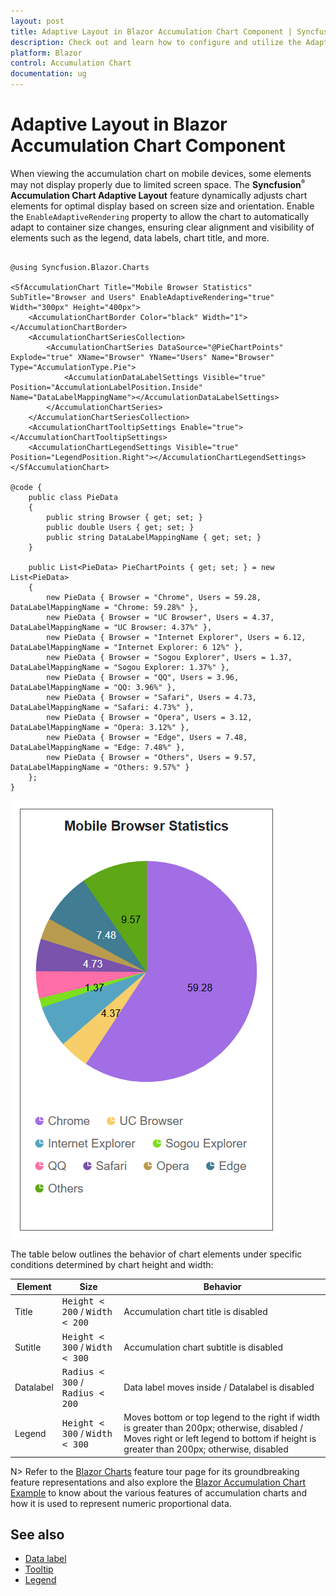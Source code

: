 ```yaml
---
layout: post
title: Adaptive Layout in Blazor Accumulation Chart Component | Syncfusion
description: Check out and learn how to configure and utilize the Adaptive Layout in Syncfusion Blazor Accumulation Chart component.
platform: Blazor
control: Accumulation Chart
documentation: ug
---
```


# Adaptive Layout in Blazor Accumulation Chart Component

When viewing the accumulation chart on mobile devices, some elements may not display properly due to limited screen space. The **Syncfusion<sup style="font-size:70%">&reg;</sup> Accumulation Chart Adaptive Layout** feature dynamically adjusts chart elements for optimal display based on screen size and orientation. Enable the `EnableAdaptiveRendering` property to allow the chart to automatically adapt to container size changes, ensuring clear alignment and visibility of elements such as the legend, data labels, chart title, and more.

```cshtml

@using Syncfusion.Blazor.Charts

<SfAccumulationChart Title="Mobile Browser Statistics" SubTitle="Browser and Users" EnableAdaptiveRendering="true" Width="300px" Height="400px">
    <AccumulationChartBorder Color="black" Width="1"></AccumulationChartBorder>
    <AccumulationChartSeriesCollection>
        <AccumulationChartSeries DataSource="@PieChartPoints" Explode="true" XName="Browser" YName="Users" Name="Browser" Type="AccumulationType.Pie">
            <AccumulationDataLabelSettings Visible="true" Position="AccumulationLabelPosition.Inside" Name="DataLabelMappingName"></AccumulationDataLabelSettings>
        </AccumulationChartSeries>
    </AccumulationChartSeriesCollection>
    <AccumulationChartTooltipSettings Enable="true"></AccumulationChartTooltipSettings>
    <AccumulationChartLegendSettings Visible="true" Position="LegendPosition.Right"></AccumulationChartLegendSettings>
</SfAccumulationChart>

@code {
    public class PieData
    {
        public string Browser { get; set; }
        public double Users { get; set; }
        public string DataLabelMappingName { get; set; }
    }

    public List<PieData> PieChartPoints { get; set; } = new List<PieData>
    {
        new PieData { Browser = "Chrome", Users = 59.28, DataLabelMappingName = "Chrome: 59.28%" },
        new PieData { Browser = "UC Browser", Users = 4.37, DataLabelMappingName = "UC Browser: 4.37%" },
        new PieData { Browser = "Internet Explorer", Users = 6.12, DataLabelMappingName = "Internet Explorer: 6 12%" },
        new PieData { Browser = "Sogou Explorer", Users = 1.37, DataLabelMappingName = "Sogou Explorer: 1.37%" },
        new PieData { Browser = "QQ", Users = 3.96, DataLabelMappingName = "QQ: 3.96%" },
        new PieData { Browser = "Safari", Users = 4.73, DataLabelMappingName = "Safari: 4.73%" },
        new PieData { Browser = "Opera", Users = 3.12, DataLabelMappingName = "Opera: 3.12%" },
        new PieData { Browser = "Edge", Users = 7.48, DataLabelMappingName = "Edge: 7.48%" },
        new PieData { Browser = "Others", Users = 9.57, DataLabelMappingName = "Others: 9.57%" }
    };
}

```

![Adaptive Layout in Blazor Accumulation Chart](images/adaptive-layout/blazor-accumulation-chart-adaptive-layout.png)

The table below outlines the behavior of chart elements under specific conditions determined by chart height and width:

| Element      | Size              | Behavior         |
|--------------|-------------------|------------------|
| Title  | <kbd>Height &lt; 200</kbd> / <kbd>Width &lt; 200</kbd> | Accumulation chart title is disabled |
| Sutitle | <kbd>Height &lt; 300</kbd> / <kbd>Width &lt; 300</kbd> | Accumulation chart subtitle is disabled |
| Datalabel | <kbd>Radius &lt; 300</kbd> / <kbd>Radius &lt; 200</kbd> | Data label moves inside / Datalabel is disabled |
| Legend | <kbd>Height &lt; 300</kbd> / <kbd>Width &lt; 300</kbd> | Moves bottom or top legend to the right if width is greater than 200px; otherwise, disabled / Moves right or left legend to bottom if height is greater than 200px; otherwise, disabled |

N> Refer to the [Blazor Charts](https://www.syncfusion.com/blazor-components/blazor-charts) feature tour page for its groundbreaking feature representations and also explore the [Blazor Accumulation Chart Example](https://blazor.syncfusion.com/demos/chart/pie?theme=bootstrap5) to know about the various features of accumulation charts and how it is used to represent numeric proportional data.

## See also

* [Data label](./data-labels)
* [Tooltip](./tool-tip)
* [Legend](./legend)
